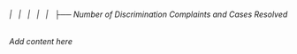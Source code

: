 ###### |   |   |   |   |   ├── Number of Discrimination Complaints and Cases Resolved

*Add content here*